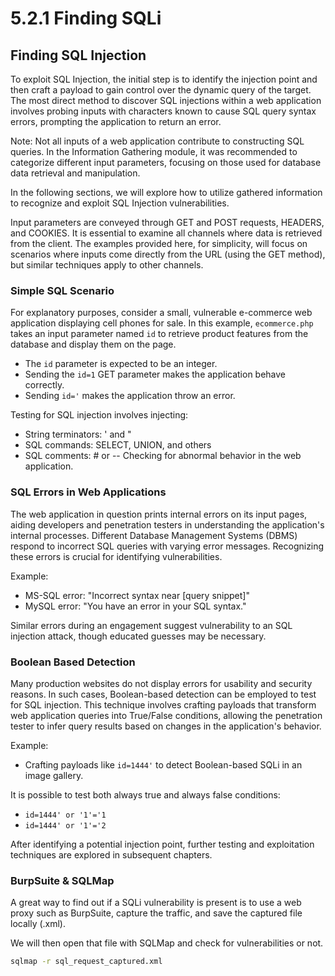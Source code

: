 # 5.2.1 Finding SQLi

## Finding SQL Injection

To exploit SQL Injection, the initial step is to identify the injection point and then craft a payload to gain control over the dynamic query of the target. The most direct method to discover SQL injections within a web application involves probing inputs with characters known to cause SQL query syntax errors, prompting the application to return an error.

Note: Not all inputs of a web application contribute to constructing SQL queries. In the Information Gathering module, it was recommended to categorize different input parameters, focusing on those used for database data retrieval and manipulation.

In the following sections, we will explore how to utilize gathered information to recognize and exploit SQL Injection vulnerabilities.

Input parameters are conveyed through GET and POST requests, HEADERS, and COOKIES. It is essential to examine all channels where data is retrieved from the client. The examples provided here, for simplicity, will focus on scenarios where inputs come directly from the URL (using the GET method), but similar techniques apply to other channels.

### Simple SQL Scenario

For explanatory purposes, consider a small, vulnerable e-commerce web application displaying cell phones for sale. In this example, `ecommerce.php` takes an input parameter named `id` to retrieve product features from the database and display them on the page.

* The `id` parameter is expected to be an integer.
* Sending the `id=1` GET parameter makes the application behave correctly.
* Sending `id='` makes the application throw an error.

Testing for SQL injection involves injecting:

* String terminators: ' and "
* SQL commands: SELECT, UNION, and others
* SQL comments: # or -- Checking for abnormal behavior in the web application.

### SQL Errors in Web Applications

The web application in question prints internal errors on its input pages, aiding developers and penetration testers in understanding the application's internal processes. Different Database Management Systems (DBMS) respond to incorrect SQL queries with varying error messages. Recognizing these errors is crucial for identifying vulnerabilities.

Example:

* MS-SQL error: "Incorrect syntax near \[query snippet]"
* MySQL error: "You have an error in your SQL syntax."

Similar errors during an engagement suggest vulnerability to an SQL injection attack, though educated guesses may be necessary.

### Boolean Based Detection

Many production websites do not display errors for usability and security reasons. In such cases, Boolean-based detection can be employed to test for SQL injection. This technique involves crafting payloads that transform web application queries into True/False conditions, allowing the penetration tester to infer query results based on changes in the application's behavior.

Example:

* Crafting payloads like `id=1444'` to detect Boolean-based SQLi in an image gallery.

It is possible to test both always true and always false conditions:

* `id=1444' or '1'='1`
* `id=1444' or '1'='2`

After identifying a potential injection point, further testing and exploitation techniques are explored in subsequent chapters.

### BurpSuite & SQLMap

A great way to find out if a SQLi vulnerability is present is to use a web proxy such as BurpSuite, capture the traffic, and save the captured file locally (.xml).

We will then open that file with SQLMap and check for vulnerabilities or not.

```bash
sqlmap -r sql_request_captured.xml 
```
